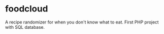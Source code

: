 # foodcloud
A recipe randomizer for when you don't know what to eat. First PHP project with SQL database.
